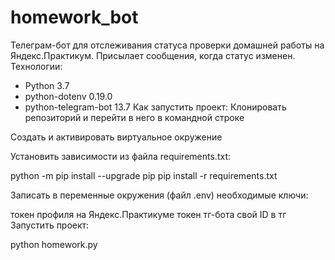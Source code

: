 # homework_bot
Телеграм-бот для отслеживания статуса проверки домашней работы на Яндекс.Практикум.
Присылает сообщения, когда статус изменен.
Технологии:
- Python 3.7
- python-dotenv 0.19.0
- python-telegram-bot 13.7
Как запустить проект:
Клонировать репозиторий и перейти в него в командной строке

Cоздать и активировать виртуальное окружение

Установить зависимости из файла requirements.txt:

python -m pip install --upgrade pip
pip install -r requirements.txt

Записать в переменные окружения (файл .env) необходимые ключи:

токен профиля на Яндекс.Практикуме
токен тг-бота
свой ID в тг
Запустить проект:

python homework.py
